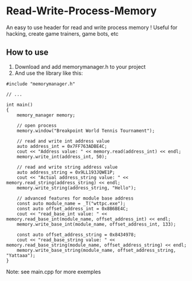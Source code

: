 # Read-Write-Process-Memory

An easy to use header for read and write process memory ! 
Useful for hacking, create game trainers, game bots, etc


## How to use
1. Download and add memorymanager.h to your project
2. And use the library like this:

```
#include "memorymanager.h"

// ...

int main()
{
	memory_manager memory;
	
	// open process
	memory.window("Breakpoint World Tennis Tournament");
	
	// read and write int address value
	auto address_int = 0x7FF763ADBE4C;
	cout << "Address value: " << memory.read(address_int) << endl;
	memory.write_int(address_int, 50);

	// read and write string address value
	auto address_string = 0x9LL193JQWE1P;
	cout << "Actual address_string value: " << memory.read_string(address_string) << endl;
	memory.write_string(address_string, "Hello");
	
	// advanced features for module base address
	const auto module_name = _T("wttpc.exe");
	const auto offset_address_int = 0x8B6BE4C;
	cout << "read_base_int value: " << memory.read_base_int(module_name, offset_address_int) << endl;
	memory.write_base_int(module_name, offset_address_int, 133);

	const auto offset_address_string = 0x8434978;
	cout << "read_base_string value: " << memory.read_base_string(module_name, offset_address_string) << endl;
	memory.write_base_string(module_name, offset_address_string, "Yattaaa");
}
```


Note: see main.cpp for more exemples
